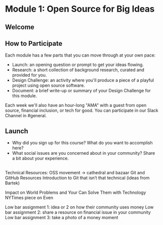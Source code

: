 # Module 1: Open Source for Big Ideas

## Welcome

## How to Participate

Each module has a few parts that you can move through at your own pace:
* Launch: an opening question or prompt to get your ideas flowing.
* Research: a short collection of background research, curated and provided for you.
* Design Challenge: an activity where you'll produce a piece of a playful project using open source software.
* Document: a brief write-up or summary of your Design Challenge for this module.

Each week we'll also have an hour-long "AMA" with a guest from open source, financial inclusion, or tech for good. You can participate in our Slack Channel in #general.

## Launch

* Why did you sign up for this course? What do you want to accomplish here?
* What social issues are you concerned about in your community? Share a bit about your experience.

##


Technical Resources:
OSS movement → cathedral and bazaar
Git and GitHub Resources
Introduction to Git that isn’t that technical (ideas from Bartek)

Impact on World Problems and Your Can Solve Them with Technology
NYTimes piece on Even

Low bar assignment 1: idea or 2 on how their community uses money
Low bar assignment 2: share a resource on financial issue in your community
Low bar assignment 3: take a photo of a money moment

